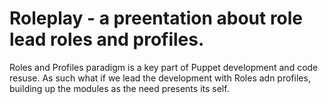Roleplay - a preentation about role lead roles and profiles.
============================

Roles and Profiles paradigm is a key part of Puppet development and code resuse. As such what if we lead the development with Roles adn profiles, building up the modules as the need presents its self. 

